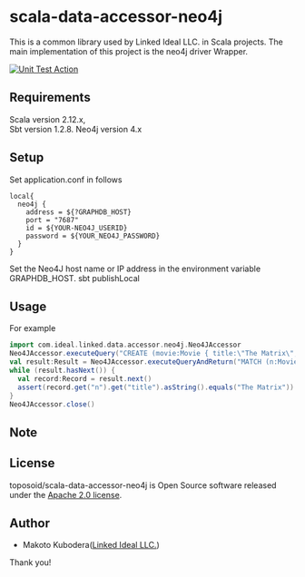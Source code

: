# scala-data-accessor-neo4j
This is a common library used by Linked Ideal LLC. in Scala projects.
The main implementation of this project is the neo4j driver Wrapper.

[![Unit Test Action](https://github.com/toposoid/scala-data-accessor-neo4j/actions/workflows/action.yml/badge.svg?branch=main)](https://github.com/toposoid/scala-data-accessor-neo4j/actions/workflows/action.yml)

## Requirements
Scala version 2.12.x,   
Sbt version 1.2.8.
Neo4j version 4.x

## Setup
Set application.conf in follows
```
local{
  neo4j {
    address = ${?GRAPHDB_HOST}
    port = "7687"
    id = ${YOUR-NEO4J_USERID}
    password = ${YOUR_NEO4J_PASSWORD}
  }
}
```
Set the Neo4J host name or IP address in the environment variable GRAPHDB_HOST.
sbt publishLocal

## Usage
For example
```scala
import com.ideal.linked.data.accessor.neo4j.Neo4JAccessor
Neo4JAccessor.executeQuery("CREATE (movie:Movie { title:\"The Matrix\",released:1997 })")
val result:Result = Neo4JAccessor.executeQueryAndReturn("MATCH (n:Movie) RETURN n")
while (result.hasNext()) {
  val record:Record = result.next()
  assert(record.get("n").get("title").asString().equals("The Matrix"))
}
Neo4JAccessor.close()
```
## Note

## License
toposoid/scala-data-accessor-neo4j is Open Source software released under the [Apache 2.0 license](https://www.apache.org/licenses/LICENSE-2.0.html).

## Author
* Makoto Kubodera([Linked Ideal LLC.](https://linked-ideal.com/))

Thank you!
